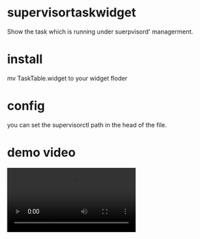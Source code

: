 # supervisortaskwidget
Show the task which is running under suerpvisord' managerment.

# install
mv TaskTable.widget to your widget floder

# config
you can set the supervisorctl path in the head of the file.

# demo video

![Demo Video](demo.mov)